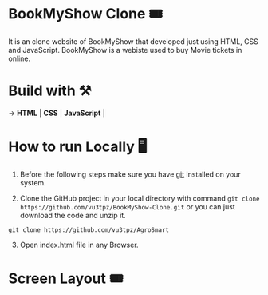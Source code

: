 # BookMyShow Clone 🎟️

It is an clone website of BookMyShow that developed just using HTML, CSS and JavaScript. BookMyShow is a webiste used to buy Movie tickets in online.

# Build with ⚒️

-> **HTML** | **CSS** | **JavaScript** |

# How to run Locally 🖥️

1. Before the following steps make sure you have [git](https://git-scm.com/downloads) installed on your system.

2. Clone the GitHub project in your local directory with command `git clone https://github.com/vu3tpz/BookMyShow-Clone.git` or you can just download the code and unzip it.


```
git clone https://github.com/vu3tpz/AgroSmart
```


3. Open index.html file in any Browser.

# Screen Layout 🎟️
